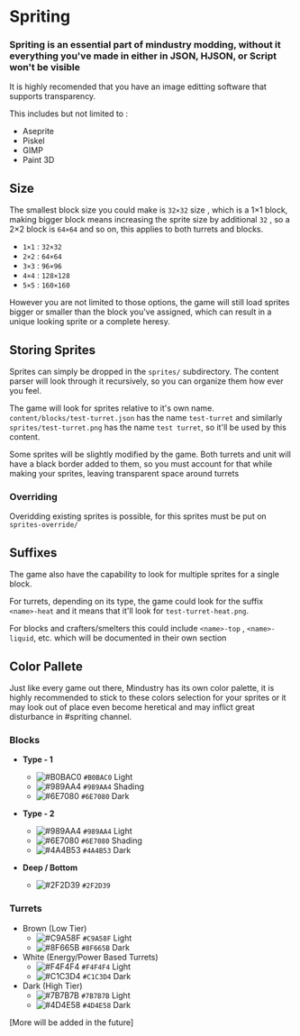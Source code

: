 # Spriting

### Spriting is an essential part of mindustry modding, without it everything you've made in either in JSON, HJSON, or Script won't be visible
It is highly recomended that you have an image editting software that supports transparency.

This includes but not limited to : 
  - Aseprite 
  - Piskel
  - GIMP
  - Paint 3D

## Size
The smallest block size you could make is `32×32` size , which is a 1×1 block, making bigger block means increasing the sprite size by additional `32` , so a 2×2 block is `64×64` and so on, this applies to both turrets and blocks.
- `1×1` : `32×32`
- `2×2` : `64×64`
- `3×3` : `96×96`
- `4×4` : `128×128`
- `5×5` : `160×160`

However you are not limited to those options, the game will still load sprites bigger or smaller than the block you've assigned, which can result in a unique looking sprite or a complete heresy.

## Storing Sprites
Sprites can simply be dropped in the `sprites/` subdirectory. The content parser will look through it recursively, so you can organize them how ever you feel. 

The game will look for sprites relative to it's own name. `content/blocks/test-turret.json` has the name `test-turret` and similarly `sprites/test-turret.png` has the name `test turret`, so it'll be used by this content.

Some sprites will be slightly modified by the game. Both turrets and unit will have a black border added to them, so you must account for that while making your sprites, leaving transparent space around turrets

### Overriding

Overidding existing sprites is possible, for this sprites must be put on `sprites-override/`

## Suffixes
The game also have the capability to look for multiple sprites for a single block.

For turrets, depending on its type, the game could look for the suffix `<name>-heat` and it means that it'll look for `test-turret-heat.png`.

For blocks and crafters/smelters this could include `<name>-top` , `<name>-liquid`, etc. which will be documented in their own section

## Color Pallete

Just like every game out there, Mindustry has its own color palette, it is highly recommended to stick to these colors selection for your sprites or it may look out of place even become heretical and may inflict great disturbance in #spriting channel.

### Blocks
- **Type - 1**
  - ![#B0BAC0](https://via.placeholder.com/15/B0BAC0/000000?text=+) `#B0BAC0` Light
  - ![#989AA4](https://via.placeholder.com/15/989AA4/000000?text=+) `#989AA4` Shading
  - ![#6E7080](https://via.placeholder.com/15/6E7080/000000?text=+) `#6E7080` Dark

- **Type - 2**
  - ![#989AA4](https://via.placeholder.com/15/989AA4/000000?text=+) `#989AA4` Light
  - ![#6E7080](https://via.placeholder.com/15/6E7080/000000?text=+) `#6E7080` Shading
  - ![#4A4B53](https://via.placeholder.com/15/4A4B53/000000?text=+) `#4A4B53` Dark

- **Deep / Bottom** 
  - ![#2F2D39](https://via.placeholder.com/15/2F2D39/000000?text=+) `#2F2D39`
  
### Turrets
- Brown (Low Tier)
  - ![#C9A58F](https://via.placeholder.com/15/C9A58F/000000?text=+) `#C9A58F` Light
  - ![#8F665B](https://via.placeholder.com/15/8F665B/000000?text=+) `#8F665B` Dark
- White (Energy/Power Based Turrets)
  - ![#F4F4F4](https://via.placeholder.com/15/F4F4F4/000000?text=+) `#F4F4F4` Light
  - ![#C1C3D4](https://via.placeholder.com/15/C1C3D4/000000?text=+) `#C1C3D4` Dark
- Dark (High Tier)
  - ![#7B7B7B](https://via.placeholder.com/15/7B7B7B/000000?text=+) `#7B7B7B` Light
  - ![#4D4E58](https://via.placeholder.com/15/4D4E58/000000?text=+) `#4D4E58` Dark
  
[More will be added in the future]
